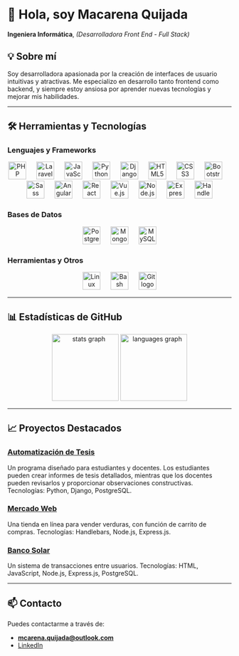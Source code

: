 # 👋 Hola, soy Macarena Quijada

**Ingeniera Informática**,   *(Desarrolladora Front End - Full Stack)*

## 💡 Sobre mí

Soy desarrolladora apasionada por la creación de interfaces de usuario intuitivas y atractivas. Me especializo en desarrollo tanto frontend como backend, y siempre estoy ansiosa por aprender nuevas tecnologías y mejorar mis habilidades.

---

## 🛠️ Herramientas y Tecnologías

### Lenguajes y Frameworks
<div align="center">
  <img src="https://cdn.jsdelivr.net/gh/devicons/devicon/icons/php/php-original.svg" height="40" alt="PHP logo" />
  <img width="15" />
  <img src="https://img.icons8.com/fluency/48/laravel.png" height="40" alt="Laravel logo" />
  <img width="15" />
  <img src="https://cdn.jsdelivr.net/gh/devicons/devicon/icons/javascript/javascript-original.svg" height="40" alt="JavaScript logo" />
  <img width="15" />
  <img src="https://cdn.jsdelivr.net/gh/devicons/devicon/icons/python/python-original.svg" height="40" alt="Python logo" />
  <img width="15" />
  <img src="https://cdn.jsdelivr.net/gh/devicons/devicon/icons/django/django-plain.svg" height="40" alt="Django logo" />
  <img width="15" />
  <img src="https://cdn.jsdelivr.net/gh/devicons/devicon/icons/html5/html5-original.svg" height="40" alt="HTML5 logo" />
  <img width="15" />
  <img src="https://cdn.jsdelivr.net/gh/devicons/devicon/icons/css3/css3-original.svg" height="40" alt="CSS3 logo" />
  <img width="15" />
  <img src="https://cdn.jsdelivr.net/gh/devicons/devicon/icons/bootstrap/bootstrap-original.svg" height="40" alt="Bootstrap logo" />
  <img width="15" />
  <img src="https://cdn.jsdelivr.net/gh/devicons/devicon/icons/sass/sass-original.svg" height="40" alt="Sass logo" />
  <img width="15" />
  <img src="https://cdn.jsdelivr.net/gh/devicons/devicon/icons/angularjs/angularjs-original.svg" height="40" alt="Angular logo" />
  <img width="15" />
  <img src="https://cdn.jsdelivr.net/gh/devicons/devicon/icons/react/react-original.svg" height="40" alt="React logo" />
  <img width="15" />
  <img src="https://cdn.jsdelivr.net/gh/devicons/devicon/icons/vuejs/vuejs-original.svg" height="40" alt="Vue.js logo" />
  <img width="15" />
  <img src="https://cdn.jsdelivr.net/gh/devicons/devicon/icons/nodejs/nodejs-original.svg" height="40" alt="Node.js logo" />
  <img width="15" />
  <img src="https://cdn.jsdelivr.net/gh/devicons/devicon/icons/express/express-original.svg" height="40" alt="Express.js logo" />
  <img width="15" />
  <img src="https://svg2raster.fileformat.info/vlz.jsp?svg=%2Flogos%2Fhandlebarsjs%2Fhandlebarsjs-icon.svg" height="40" alt="Handlebars logo" />
</div>

### Bases de Datos
<div align="center">
  <img src="https://cdn.jsdelivr.net/gh/devicons/devicon/icons/postgresql/postgresql-original.svg" height="40" alt="PostgreSQL logo" />
  <img width="15" />
  <img src="https://cdn.jsdelivr.net/gh/devicons/devicon/icons/mongodb/mongodb-original.svg" height="40" alt="MongoDB logo" />
  <img width="15" />
  <img src="https://cdn.jsdelivr.net/gh/devicons/devicon/icons/mysql/mysql-original.svg" height="40" alt="MySQL logo" />
</div>

### Herramientas y Otros
<div align="center">
  <img src="https://cdn.jsdelivr.net/gh/devicons/devicon/icons/linux/linux-original.svg" height="40" alt="Linux logo" />
  <img width="15" />
  <img src="https://cdn.jsdelivr.net/gh/devicons/devicon/icons/bash/bash-original.svg" height="40" alt="Bash logo" />
  <img width="15" />
  <img src="https://cdn.jsdelivr.net/gh/devicons/devicon/icons/git/git-original.svg" height="40" alt="Git logo" />
</div>

---

## 📊 Estadísticas de GitHub

<div align="center">
  <img src="https://github-readme-stats.vercel.app/api?username=MacarenaQuijadaG&theme=dracula&show_icons=true&count_private=true" height="150" alt="stats graph" />
  <img src="https://github-readme-stats.vercel.app/api/top-langs?username=MacarenaQuijadaG&theme=dracula&layout=compact" height="150" alt="languages graph" />
</div>

---
## 📈 Proyectos Destacados

### [Automatización de Tesis](https://github.com/MacarenaQuijadaG/AutomatizacionTesis.git)
Un programa diseñado para estudiantes y docentes. Los estudiantes pueden crear informes de tesis detallados, mientras que los docentes pueden revisarlos y proporcionar observaciones constructivas. Tecnologías: Python, Django, PostgreSQL.

### [Mercado Web](https://github.com/MacarenaQuijadaG/Mercado-web.git)
Una tienda en línea para vender verduras, con función de carrito de compras. Tecnologías: Handlebars, Node.js, Express.js.

### [Banco Solar](https://github.com/MacarenaQuijadaG/Banco-Solar.git)
Un sistema de transacciones entre usuarios. Tecnologías: HTML, JavaScript, Node.js, Express.js, PostgreSQL.

---

## 📫 Contacto

Puedes contactarme a través de:  
- **mcarena.quijada@outlook.com**  
- [LinkedIn](https://www.linkedin.com/in/macarena-quijada-guzm%C3%A1n-430263191/)

